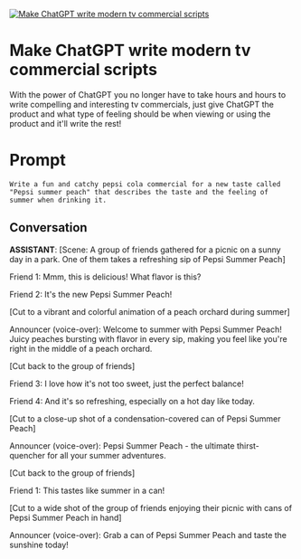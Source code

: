 
[![Make ChatGPT write modern tv commercial scripts](https://flow-prompt-covers.s3.us-west-1.amazonaws.com/icon/illustrative/illus_6.png)]()
# Make ChatGPT write modern tv commercial scripts 
With the power of ChatGPT you no longer have to take hours and hours to write compelling and interesting tv commercials, just give ChatGPT the product and what type of feeling should be when viewing or using the product and it'll write the rest!

# Prompt

```
Write a fun and catchy pepsi cola commercial for a new taste called "Pepsi summer peach" that describes the taste and the feeling of summer when drinking it.
```

## Conversation

**ASSISTANT**: [Scene: A group of friends gathered for a picnic on a sunny day in a park. One of them takes a refreshing sip of Pepsi Summer Peach]



Friend 1: Mmm, this is delicious! What flavor is this?



Friend 2: It's the new Pepsi Summer Peach!



[Cut to a vibrant and colorful animation of a peach orchard during summer]



Announcer (voice-over): Welcome to summer with Pepsi Summer Peach! Juicy peaches bursting with flavor in every sip, making you feel like you're right in the middle of a peach orchard.



[Cut back to the group of friends]



Friend 3: I love how it's not too sweet, just the perfect balance!



Friend 4: And it's so refreshing, especially on a hot day like today.



[Cut to a close-up shot of a condensation-covered can of Pepsi Summer Peach]



Announcer (voice-over): Pepsi Summer Peach - the ultimate thirst-quencher for all your summer adventures.



[Cut back to the group of friends]



Friend 1: This tastes like summer in a can!



[Cut to a wide shot of the group of friends enjoying their picnic with cans of Pepsi Summer Peach in hand]



Announcer (voice-over): Grab a can of Pepsi Summer Peach and taste the sunshine today!


